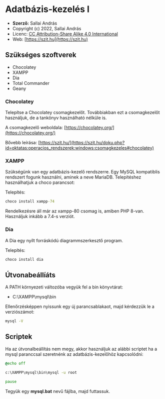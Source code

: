 # Adatbázis-kezelés I

* **Szerző:** Sallai András
* Copyright (c) 2022, Sallai András
* Licenc: [CC Attribution-Share Alike 4.0 International](https://creativecommons.org/licenses/by-sa/4.0/)
* Web: [https://szit.hu](https://szit.hu)

## Szükséges szoftverek

* Chocolatey
* XAMPP
* Dia
* Total Commander
* Geany

### Chocolatey

Telepítse a Chocolatey csomagkezelőt. Továbbiakban ezt a csomagkezelőt használjuk, de a tankönyv használható nélküle is.

A csomagkezelő weboldala:
[https://chocolatey.org/](https://chocolatey.org/)

Bővebb leírása:
[https://szit.hu/](https://szit.hu/doku.php?id=oktatas:operacios_rendszerek:windows:csomagkezeles#chocolatey)

### XAMPP

Szükségünk van egy adatbázis-kezelő rendszerre. Egy MySQL kompatiblis rendszert fogunk használni, aminek a neve MariaDB. Telepítéshez használhatjuk a choco parancsot:

Telepítés:

```cmd
choco install xampp-74
```

Rendelkezésre áll már az xampp-80 csomag is, amiben PHP 8-van.
Használjuk inkább a 7.4-s verziót.

### Dia

A Dia egy nyílt forráskódú diagrammszerkesztő program.

Telepítés:

```cmd
choco install dia
```

## Útvonabeállíáts

A PATH környezeti változóba vegyük fel a bin könyvtárat:

* C:\XAMPP\mysql\bin

Ellenőrzésképpen nyissunk egy új parancsablakaot, majd kérdezzük le a verziószámot:

```cmd
mysql -V
```

## Scriptek

Ha az útvonalbeállítás nem megy, akkor használjuk az alábbi scriptet ha a mysql paranccsal szeretnénk az adatbázis-kezelőhöz kapcsolódni:

```cmd
@echo off

c:\XAMPP\mysql\bin\mysql -u root

pause
```

Tegyük egy **mysql.bat** nevű fájlba, majd futtassuk.
